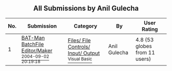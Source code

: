 ﻿<div align="center">

## All Submissions by Anil Gulecha

</div>

No.  | Submission | Category | By   | User Rating
---- | ---------- | -------- | ---- | -----------
1 | [BAT\-Man BatchFile Editor/Maker<br /><sup>2004-09-02 20:19:18</sup>](https://github.com/Planet-Source-Code/anil-gulecha-bat-man-batchfile-editor-maker__1-55991) | [Files/ File Controls/ Input/ Output<br /><sup>Visual Basic</sup>](../ByCategory/files-file-controls-input-output__1-3.md) | Anil Gulecha | 4.8 (53 globes from 11 users)
